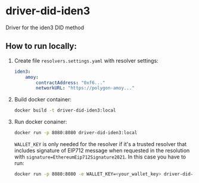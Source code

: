 # driver-did-iden3
Driver for the iden3 DID method

## How to run locally:
1. Create file `resolvers.settings.yaml` with resolver settings:
    ```yaml
    iden3:
        amoy:
            contractAddress: "0xf6..."
            networkURL: "https://polygon-amoy..."
    ```
2. Build docker container:
    ```bash
    docker build -t driver-did-iden3:local
    ```
3. Run docker conainer:
    ```bash
    docker run -p 8080:8080 driver-did-iden3:local
    ```
    
    `WALLET_KEY` is only needed for the resolver if it's a trusted resolver that includes signature of EIP712 message when requested in the resolution with `signature=EthereumEip712Signature2021`.
    In this case you have to run:
    ```bash
    docker run -p 8080:8080 -e WALLET_KEY=<your_wallet_key> driver-did-iden3:local
    ```

